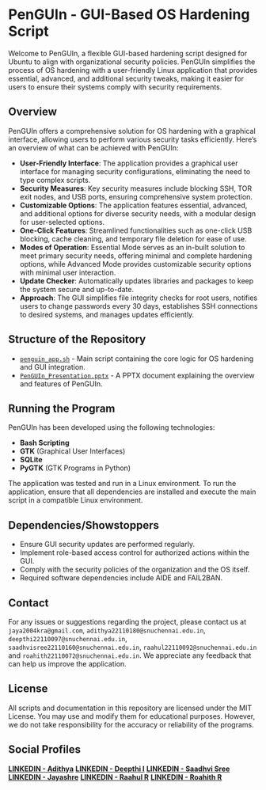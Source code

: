 # PenGUIn - GUI-Based OS Hardening Script

Welcome to PenGUIn, a flexible GUI-based hardening script designed for Ubuntu to align with organizational security policies. PenGUIn simplifies the process of OS hardening with a user-friendly Linux application that provides essential, advanced, and additional security tweaks, making it easier for users to ensure their systems comply with security requirements.

## Overview

PenGUIn offers a comprehensive solution for OS hardening with a graphical interface, allowing users to perform various security tasks efficiently. Here’s an overview of what can be achieved with PenGUIn:

- **User-Friendly Interface**: The application provides a graphical user interface for managing security configurations, eliminating the need to type complex scripts.
- **Security Measures**: Key security measures include blocking SSH, TOR exit nodes, and USB ports, ensuring comprehensive system protection.
- **Customizable Options**: The application features essential, advanced, and additional options for diverse security needs, with a modular design for user-selected options.
- **One-Click Features**: Streamlined functionalities such as one-click USB blocking, cache cleaning, and temporary file deletion for ease of use.
- **Modes of Operation**: Essential Mode serves as an in-built solution to meet primary security needs, offering minimal and complete hardening options, while Advanced Mode provides customizable security options with minimal user interaction.
- **Update Checker**: Automatically updates libraries and packages to keep the system secure and up-to-date.
- **Approach**: The GUI simplifies file integrity checks for root users, notifies users to change passwords every 30 days, establishes SSH connections to desired systems, and manages updates efficiently.

## Structure of the Repository

- [`penguin_app.sh`](https://github.com/fromjyce/PenGUIn/blob/main/penguin_app.py) - Main script containing the core logic for OS hardening and GUI integration.
- [`PenGUIn_Presentation.pptx`](https://github.com/fromjyce/PenGUIn/blob/main/PenGUInPresentation.pptx) - A PPTX document explaining the overview and features of PenGUIn.

## Running the Program

PenGUIn has been developed using the following technologies:
- **Bash Scripting**
- **GTK** (Graphical User Interfaces)
- **SQLite**
- **PyGTK** (GTK Programs in Python)

The application was tested and run in a Linux environment. To run the application, ensure that all dependencies are installed and execute the main script in a compatible Linux environment.

## Dependencies/Showstoppers

- Ensure GUI security updates are performed regularly.
- Implement role-based access control for authorized actions within the GUI.
- Comply with the security policies of the organization and the OS itself.
- Required software dependencies include AIDE and FAIL2BAN.

## Contact

For any issues or suggestions regarding the project, please contact us at `jaya2004kra@gmail.com`, `adithya22110180@snuchennai.edu.in`, `deepthi22110097@snuchennai.edu.in`, `saadhvisree22110160@snuchennai.edu.in`, `raahul22110092@snuchennai.edu.in` and `roahith22110072@snuchennai.edu.in`. We appreciate any feedback that can help us improve the application.

## License

All scripts and documentation in this repository are licensed under the MIT License. You may use and modify them for educational purposes. However, we do not take responsibility for the accuracy or reliability of the programs.

## Social Profiles

[**LINKEDIN - Adithya**]()
[**LINKEDIN - Deepthi I**](https://in.linkedin.com/in/deepthi-ilangovan-1169ab242)
[**LINKEDIN - Saadhvi Sree**](https://in.linkedin.com/in/saadhvisree)
[**LINKEDIN - Jayashre**](https://www.linkedin.com/in/jayashrek/)
[**LINKEDIN - Raahul R**](https://www.linkedin.com/in/raahul-r-536715258/)
[**LINKEDIN - Roahith R**](https://www.linkedin.com/in/roahith-r/)
